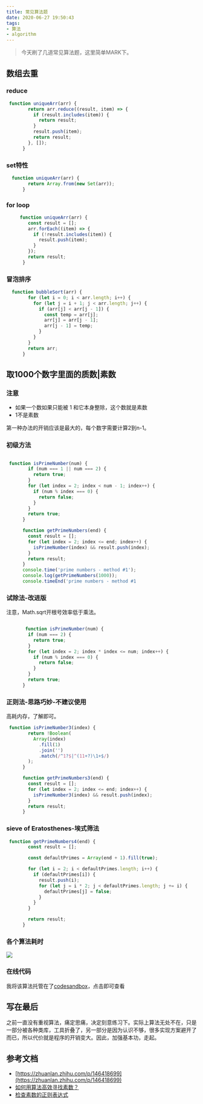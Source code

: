 ```yaml
---
title: 常见算法题
date: 2020-06-27 19:50:43
tags:
- 算法
- algorithm
---
```


> 今天刷了几道常见算法题，这里简单MARK下。

## 数组去重

### reduce

```js
 function uniqueArr(arr) {
        return arr.reduce((result, item) => {
          if (result.includes(item)) {
            return result;
          }
          result.push(item);
          return result;
        }, []);
      } 
```

### set特性

```js
  function uniqueArr(arr) {
        return Array.from(new Set(arr));
      }
```

### for loop

```js
     function uniqueArr(arr) {
        const result = [];
        arr.forEach((item) => {
          if (!result.includes(item)) {
            result.push(item);
          }
        });
        return result;
      }
```

### 冒泡排序

```js
  function bubbleSort(arr) {
        for (let i = 0; i < arr.length; i++) {
          for (let j = i + 1; j < arr.length; j++) {
            if (arr[j] < arr[j - 1]) {
              const temp = arr[j];
              arr[j] = arr[j - 1];
              arr[j - 1] = temp;
            }
          }
        }
        return arr;
      }
```


## 取1000个数字里面的质数|素数

### 注意
- 如果一个数如果只能被 1 和它本身整除，这个数就是素数
- 1不是素数

第一种办法的开销应该是最大的，每个数字需要计算2到n-1。

### 初级方法

```js

 function isPrimeNumber(num) {
        if (num === 1 || num === 2) {
          return true;
        }
        for (let index = 2; index < num - 1; index++) {
          if (num % index === 0) {
            return false;
          }
        }
        return true;
      }

      function getPrimeNumbers(end) {
        const result = [];
        for (let index = 2; index <= end; index++) {
          isPrimeNumber(index) && result.push(index);
        }
        return result;
      }
      console.time('prime numbers - method #1');
      console.log(getPrimeNumbers(1000));
      console.timeEnd('prime numbers - method #1


```

### 试除法-改进版

注意，Math.sqrt开根号效率低于乘法。

```js

       function isPrimeNumber(num) {
        if (num === 2) {
          return true;
        }
        for (let index = 2; index * index <= num; index++) {
          if (num % index === 0) {
            return false;
          }
        }
        return true;
      }	
```


### 正则法-思路巧妙-不建议使用

高耗内存，了解即可。

```js
 function isPrimeNumber3(index) {
        return !Boolean(
          Array(index)
            .fill(1)
            .join('')
            .match(/^1?$|^(11+?)\1+$/)
        );
      }

      function getPrimeNumbers3(end) {
        const result = [];
        for (let index = 2; index <= end; index++) {
          isPrimeNumber3(index) && result.push(index);
        }
        return result;
      }
```


### sieve of Eratosthenes-埃式筛法

```js
 function getPrimeNumbers4(end) {
        const result = [];

        const defaultPrimes = Array(end + 1).fill(true);

        for (let i = 2; i < defaultPrimes.length; i++) {
          if (defaultPrimes[i]) {
            result.push(i);
            for (let j = i * 2; j < defaultPrimes.length; j += i) {
              defaultPrimes[j] = false;
            }
          }
        }

        return result;
      }

```


### 各个算法耗时

![](https://static.1991421.cn/2020/2020-06-27-202503.jpeg)


### 在线代码

我将该算法托管在了[codesandbox](https://codesandbox.io/s/awesome-sea-83pue?file=/index.html)，点击即可查看


## 写在最后
之前一直没有重视算法，痛定思痛，决定刻意练习下。实际上算法无处不在，只是一部分被各种类库，工具折叠了，另一部分是因为认识不够，很多实现方案避开了而已，所以代价就是程序的开销变大。因此，加强基本功，走起。


## 参考文档
- [https://zhuanlan.zhihu.com/p/146418699](https://zhuanlan.zhihu.com/p/146418699)
- [如何用算法高效寻找素数？](https://cloud.tencent.com/developer/article/1519914)
- [检查素数的正则表达式](https://coolshell.cn/articles/2704.html)
